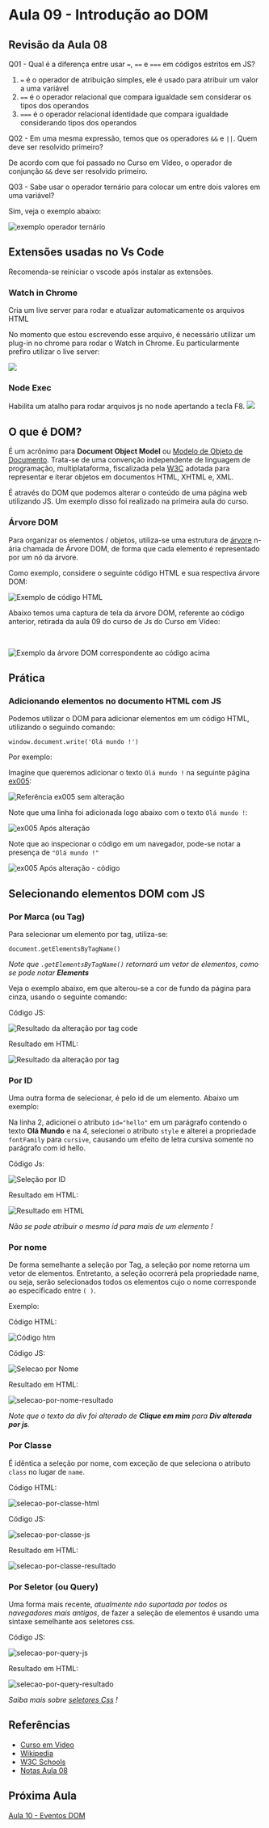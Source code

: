 # Aula 09 - Introdução ao DOM

## Revisão da Aula 08

Q01 - Qual é a diferença entre usar `=`, `==` e `===` em códigos estritos em JS?

1. `=` é o operador de atribuição simples, ele é usado para atribuir um valor a uma variável
2. `==` é o operador relacional que compara igualdade sem considerar os tipos dos operandos
3. `===` é o operador relacional identidade que compara igualdade considerando tipos dos operandos

Q02 - Em uma mesma expressão, temos que os operadores `&&` e `||`. Quem deve ser resolvido primeiro?

De acordo com que foi passado no Curso em Vídeo, o operador de conjunção `&&` deve ser resolvido primeiro.

Q03 - Sabe usar o operador ternário para colocar um entre dois valores em uma variável?

Sim, veja o exemplo abaixo:

![exemplo operador ternário](revisao03Aula08.jpg)

## Extensões usadas no Vs Code

Recomenda-se reiniciar o vscode após instalar as extensões.

### Watch in Chrome

Cria um live server para rodar e atualizar automaticamente os arquivos HTML

No momento que estou escrevendo esse arquivo, é necessário utilizar um plug-in no chrome para rodar o Watch in Chrome.
Eu particularmente prefiro utilizar o live server: <br/>

![](liveServer.jpg)

### Node Exec

Habilita um atalho para rodar arquivos js no node apertando a tecla F8.
![](nodeexec.jpg)

## O que é DOM?

É um acrônimo para **Document Object Model** ou [Modelo de Objeto de Documento](https://pt.wikipedia.org/wiki/Modelo_de_Objeto_de_Documentos). Trata-se de uma convenção independente de linguagem de programação, multiplataforma, fiscalizada pela [W3C](https://pt.wikipedia.org/wiki/W3C) adotada para representar e iterar objetos em documentos HTML, XHTML e, XML.

É através do DOM que podemos alterar o conteúdo de uma página web utilizando JS. Um exemplo disso foi realizado na primeira aula do curso.

### Árvore DOM

Para organizar os elementos / objetos, utiliza-se uma estrutura de [árvore](<https://pt.wikipedia.org/wiki/%C3%81rvore_(estrutura_de_dados)>) n-ária chamada de Árvore DOM, de forma que cada elemento é representado por um nó da árvore.

Como exemplo, considere o seguinte código HTML e sua respectiva árvore DOM:
<br/>

![Exemplo de código HTML](code-html-dom.jpg)

Abaixo temos uma captura de tela da árvore DOM, referente ao código anterior, retirada da aula 09 do curso de Js do Curso em Vídeo:

<br/>

![Exemplo da árvore DOM correspondente ao código acima](dom-arvore.jpg)

## Prática

### Adicionando elementos no documento HTML com JS

Podemos utilizar o DOM para adicionar elementos em um código HTML, utilizando o seguindo comando:

`window.document.write('Olá mundo !')`

Por exemplo:

Imagine que queremos adicionar o texto `Olá mundo !` na seguinte página [ex005](./ex005.html):

![Referência ex005 sem alteração](ex005-ref-sem-alteracao.jpg)

Note que uma linha foi adicionada logo abaixo com o texto `Olá mundo !`:

![ex005 Após alteração](ex005-ref-com-alteracao.jpg)

Note que ao inspecionar o código em um navegador, pode-se notar a presença de `"Olá mundo !"`

![ex005 Após alteração - código](ex005-ref-com-alteracao-code.jpg)

## Selecionando elementos DOM com JS

### Por Marca (ou Tag)

Para selecionar um elemento por tag, utiliza-se:

`document.getElementsByTagName()`

_Note que `.getElementsByTagName()` retornará um vetor de elementos, como se pode notar **Elements**_

Veja o exemplo abaixo, em que alterou-se a cor de fundo da página para cinza, usando o seguinte comando:

Código JS:

![Resultado da alteração por tag code](selecao-por-tag-code.jpg)

Resultado em HTML:

![Resultado da alteração por tag](selecao-por-tag.jpg)

### Por ID

Uma outra forma de selecionar, é pelo id de um elemento. Abaixo um exemplo:

Na linha 2, adicionei o atributo `id="hello"` em um parágrafo contendo o texto **Olá Mundo** e na 4, selecionei o atributo `style` e alterei a propriedade `fontFamily` para `cursive`, causando um efeito de letra cursiva somente no parágrafo com id hello.

Código Js:

![Seleção por ID](selecao-por-id.jpg)

Resultado em HTML:

![Resultado em HTML](selecao-por-id-resultado.jpg)

_Não se pode atribuir o mesmo id para mais de um elemento !_

### Por nome

De forma semelhante a seleção por Tag, a seleção por nome retorna um vetor de elementos. Entretanto, a seleção ocorrerá pela propriedade name, ou seja, serão selecionados todos os elementos cujo o nome corresponde ao especificado entre `( )`.

Exemplo:

Código HTML:

![Código htm](html-selecao-name.jpg)

Código JS:

![Selecao por Nome](selecao-por-nome.jpg)

Resultado em HTML:

![selecao-por-nome-resultado](selecao-por-nome-resultado.jpg)

_Note que o texto da div foi alterado de **Clique em mim** para **Div alterada por js**._

### Por Classe

É idêntica a seleção por nome, com exceção de que seleciona o atributo `class` no lugar de `name`.

Código HTML:

![selecao-por-classe-html](selecao-por-classe-html.jpg)

Código JS:

![selecao-por-classe-js](selecao-por-classe-js.jpg)

Resultado em HTML:

![selecao-por-classe-resultado](selecao-por-classe-resultado.jpg)

### Por Seletor (ou Query)

Uma forma mais recente, _atualmente não suportada por todos os navegadores mais antigos_, de fazer a seleção de elementos é usando uma sintaxe semelhante aos seletores css.

Código JS:

![selecao-por-query-js](selecao-por-query-js.jpg)

Resultado em HTML:

![selecao-por-query-resultado](selecao-por-query-resultado.jpg)

_Saiba mais sobre [seletores Css](https://www.w3schools.com/cssref/css_selectors.asp) !_

## Referências

- [Curso em Vídeo](https://www.youtube.com/c/CursoemV%C3%ADdeo)
- [Wikipedia](https://www.wikipedia.org/)
- [W3C Schools](https://www.w3schools.com/)
- [Notas Aula 08](../../moduloB/Aula08/)

## Próxima Aula

[Aula 10 - Eventos DOM](../Aula10/)

